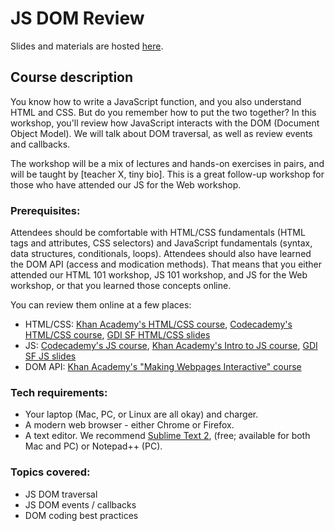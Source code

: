 # JS DOM Review

Slides and materials are hosted [here](http://teaching-materials.org/jsdom).

## Course description

You know how to write a JavaScript function, and you also understand HTML and CSS. But do you remember how to put the two together? In this workshop, you'll review how JavaScript interacts with the DOM (Document Object Model). We will talk about DOM traversal, as well as review events and callbacks. 

The workshop will be a mix of lectures and hands-on exercises in pairs, and will be taught by [teacher X, tiny bio]. This is a great follow-up workshop for those who have attended our JS for the Web workshop.

### Prerequisites:

Attendees should be comfortable with HTML/CSS fundamentals (HTML tags and attributes, CSS selectors) and JavaScript fundamentals (syntax, data structures, conditionals, loops). Attendees should also have learned the DOM API (access and modication methods). That means that you either attended our HTML 101 workshop, JS 101 workshop, and JS for the Web workshop, or that you learned those concepts online. 

You can review them online at a few places:
* HTML/CSS: [Khan Academy's HTML/CSS course](https://khanacademy.org/html-css), [Codecademy's HTML/CSS course](https://www.codecademy.com/tracks/web), [GDI SF HTML/CSS slides](http://teaching-materials.org/htmlcss-1day)
* JS: [Codecademy's JS course](https://www.codecademy.com/tracks/javascript), [Khan Academy's Intro to JS course](https://khanacademy.org/programming),  [GDI SF JS slides](http://teaching-materials.org/javascript)
* DOM API: [Khan Academy's "Making Webpages Interactive" course](https://khanacademy.org/html-css-js)

### Tech requirements:

* Your laptop (Mac, PC, or Linux are all okay) and charger.
* A modern web browser - either Chrome or Firefox. 
* A text editor. We recommend [Sublime Text 2](http://www.sublimetext.com/2), (free; available for both Mac and PC) or Notepad++ (PC).

### Topics covered:

* JS DOM traversal
* JS DOM events / callbacks
* DOM coding best practices
